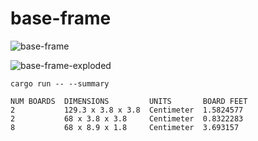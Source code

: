 # base-frame

![base-frame](image/base-frame.png)

![base-frame-exploded](image/base-frame-exploded.png)

```
cargo run -- --summary

NUM BOARDS  DIMENSIONS         UNITS       BOARD FEET
2           129.3 x 3.8 x 3.8  Centimeter  1.5824577
2           68 x 3.8 x 3.8     Centimeter  0.8322283
8           68 x 8.9 x 1.8     Centimeter  3.693157
```
